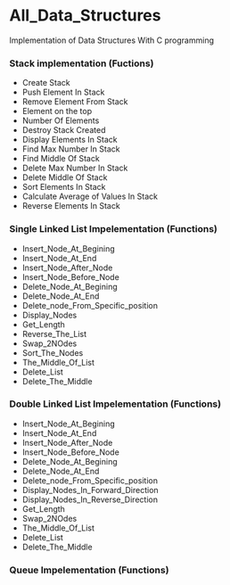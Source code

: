 # All_Data_Structures
Implementation of Data Structures With C programming 
### Stack implementation (Fuctions)
- Create Stack
- Push Element In Stack
- Remove Element From Stack
- Element on the top
- Number Of Elements
- Destroy Stack Created
- Display Elements In Stack
- Find Max Number In Stack
- Find Middle Of Stack
- Delete Max Number In Stack
- Delete Middle Of Stack
- Sort Elements In Stack
- Calculate Average of Values In Stack
- Reverse Elements In Stack
### Single Linked List Impelementation (Functions)
- Insert_Node_At_Begining
- Insert_Node_At_End
- Insert_Node_After_Node
- Insert_Node_Before_Node
- Delete_Node_At_Begining
- Delete_Node_At_End
- Delete_node_From_Specific_position
- Display_Nodes
- Get_Length
- Reverse_The_List
- Swap_2NOdes
- Sort_The_Nodes
- The_Middle_Of_List
- Delete_List
- Delete_The_Middle
### Double Linked List Impelementation (Functions)
- Insert_Node_At_Begining
- Insert_Node_At_End
- Insert_Node_After_Node
- Insert_Node_Before_Node
- Delete_Node_At_Begining
- Delete_Node_At_End
- Delete_node_From_Specific_position
- Display_Nodes_In_Forward_Direction
- Display_Nodes_In_Reverse_Direction
- Get_Length
- Swap_2NOdes
- The_Middle_Of_List
- Delete_List
- Delete_The_Middle
### Queue Impelementation (Functions)











